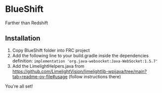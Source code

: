 # BlueShift
Farther than Redshift

## Installation
1. Copy BlueShift folder into FRC project
2. Add the following line to your build.gradle inside the dependencies definition:
```implementation 'org.java-websocket:Java-WebSocket:1.5.7'```
3. Add the LimelightHelpers.java from https://github.com/LimelightVision/limelightlib-wpijava/tree/main?tab=readme-ov-file#usage (follow instructions there)

You're all set!